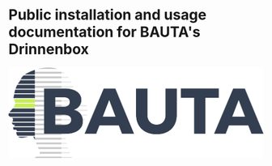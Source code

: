# Public installation and usage documentation for BAUTA's Drinnenbox
<p align="center"><img width=1127 src="assets/bauta_logo_transparent.png" /></p>
